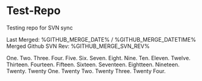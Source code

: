 Test-Repo
=========

Testing repo for SVN sync

Last Merged: %GITHUB_MERGE_DATE% / %GITHUB_MERGE_DATETIME%
Merged Github SVN Rev: %GITHUB_MERGE_SVN_REV%

One.
Two.
Three.
Four.
Five.
Six.
Seven.
Eight.
Nine.
Ten.
Eleven.
Twelve.
Thirteen.
Fourteen.
Fifteen.
Sixteen.
Seventeen.
Eightteen.
Nineteen.
Twenty.
Twenty One.
Twenty Two.
Twenty Three.
Twenty Four.

